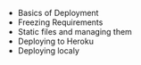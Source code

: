 - Basics of Deployment
- Freezing Requirements
- Static files and managing them
- Deploying to Heroku
- Deploying localy
